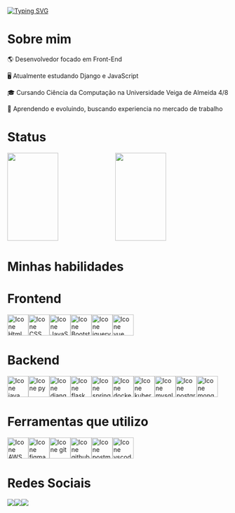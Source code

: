 [![Typing SVG](https://readme-typing-svg.demolab.com?font=Fira+Code&size=40&pause=1000&color=B5ACEA&center=true&vCenter=true&width=972&height=100&lines=OL%C3%A1%2C+meu+nome+%C3%A9+Jo%C3%A3o+Felipe;Desenvolvedor+Front-End)](https://git.io/typing-svg)

# Sobre mim
<p>🌎 Desenvolvedor focado em Front-End</p>
<p>🖥️ Atualmente estudando Django e JavaScript</p>
<p>🎓 Cursando Ciência da Computação na Universidade Veiga de Almeida 4/8<p/>
<p>🌱 Aprendendo e evoluindo, buscando experiencia no mercado de trabalho<p/>
 
# Status
<div>
 <img height="200px" width="48%" src="https://github-readme-stats.vercel.app/api?username=jackheroes&show_icons=true&count_private=true&title_color=B5ACEA&text_color=B5ACEA&icon_color=8468EC&bg_color=3D2C8D&border_color=1C0C5B"/> 
 <img height="200px" width="48%" src="https://github-readme-stats.vercel.app/api/top-langs/?username=jackheroes&layout=compact&title_color=B5ACEA&text_color=B5ACEA&icon_color=8468EC&bg_color=3D2C8D&border_color=1C0C5B"/>
</div>

# Minhas habilidades

# Frontend
<div style="display: flex;">     
 <img height="48px" width="48px" alt="Icone Html" src="https://skillicons.dev/icons?i=html"/>
 <img height="48px" width="48px" alt="Icone CSS" src="https://skillicons.dev/icons?i=css"/>
 <img height="48px" width="48px" alt="Icone JavaScript" src="https://skillicons.dev/icons?i=js"/>

  <img height="48px" width="48px" alt="Icone Bootstrap" src="https://skillicons.dev/icons?i=bootstrap"/>
    <img height="48px" width="48px" alt="Icone jquery" src="https://skillicons.dev/icons?i=jquery"/>
       <img height="48px" width="48px" alt="Icone vue" src="https://skillicons.dev/icons?i=vue"/>
</div>

# Backend
<div style="display: flex;">     
  <img height="48px" width="48px" alt="Icone java" src="https://skillicons.dev/icons?i=java"/>
  <img height="48px" width="48px" alt="Icone py" src="https://skillicons.dev/icons?i=py"/>

  <img height="48px" width="48px" alt="Icone django" src="https://skillicons.dev/icons?i=django"/>
    <img height="48px" width="48px" alt="Icone flask" src="https://skillicons.dev/icons?i=flask"/>
     <img height="48px" width="48px" alt="Icone spring" src="https://skillicons.dev/icons?i=spring"/>

  <img height="48px" width="48px" alt="Icone docker" src="https://skillicons.dev/icons?i=docker"/>
    <img height="48px" width="48px" alt="Icone kubernetes" src="https://skillicons.dev/icons?i=kubernetes"/>

   <img height="48px" width="48px" alt="Icone mysql" src="https://skillicons.dev/icons?i=mysql"/>
      <img height="48px" width="48px" alt="Icone postgres" src="https://skillicons.dev/icons?i=postgres"/>

   <img height="48px" width="48px" alt="Icone mongodb" src="https://skillicons.dev/icons?i=mongodb"/>
</div>

# Ferramentas que utilizo
<div style="display: flex;">
 <img height="48px" width="48px" alt="Icone AWS" src="https://skillicons.dev/icons?i=aws"/>
  <img height="48px" width="48px" alt="Icone figma" src="https://skillicons.dev/icons?i=figma"/>
   <img height="48px" width="48px" alt="Icone git" src="https://skillicons.dev/icons?i=git"/>
   <img height="48px" width="48px" alt="Icone github" src="https://skillicons.dev/icons?i=github"/>
    <img height="48px" width="48px" alt="Icone postman" src="https://skillicons.dev/icons?i=postman"/>
   <img height="48px" width="48px" alt="Icone vscode" src="https://skillicons.dev/icons?i=vscode"/>
</div>

# Redes Sociais
<div style="display: flex;">
 <a href="https://www.instagram.com/jackheroes/"><img src="https://img.shields.io/badge/Instagram-E4405F?style=for-the-badge&logo=instagram&logoColor=white"></a>
 <a href="https://www.linkedin.com/in/jo%C3%A3o-felipe-correia-de-oliveira-96937b234/"><img src="https://img.shields.io/badge/LinkedIn-0077B5?style=for-the-badge&logo=linkedin&logoColor=white"></a>
 <a href=""><img src="https://img.shields.io/badge/website-000000?style=for-the-badge&logo=About.me&logoColor=white"></a>
</div>
